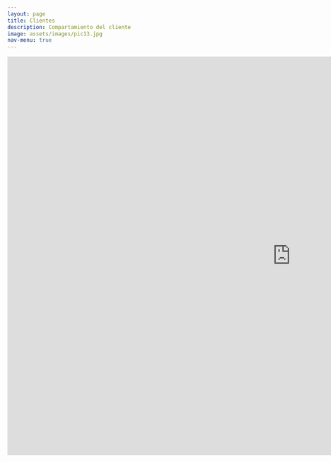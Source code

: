 ```yaml
---
layout: page
title: Clientes
description: Compartamiento del cliente
image: assets/images/pic13.jpg
nav-menu: true
---
```

<section id="one" class="row center-xs">
            <iframe width="1280px" height="900px" style="border:none;" src="https://public.tableau.com/views/banco_rio_clientes/Clientes?:showVizHome=no&:embed=true">
            
            </iframe>
</section>


